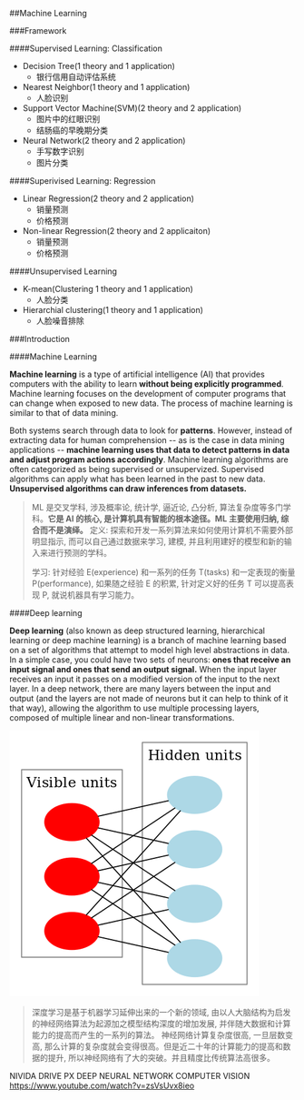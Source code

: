 ##Machine Learning

###Framework

####Supervised Learning: Classification

- Decision Tree(1 theory and 1 application)
    - 银行信用自动评估系统
- Nearest Neighbor(1 theory and 1 application)
    - 人脸识别
- Support Vector Machine(SVM)(2 theory and 2 application)
    - 图片中的红眼识别
    - 结肠癌的早晚期分类
- Neural Network(2 theory and 2 application)
    - 手写数字识别
    - 图片分类

####Superivised Learning: Regression

- Linear Regression(2 theory and 2 application)
    - 销量预测
    - 价格预测
- Non-linear Regression(2 theory and 2 applicaiton)
    - 销量预测
    - 价格预测

####Unsupervised Learning

- K-mean(Clustering 1 theory and 1 application)
    - 人脸分类
- Hierarchial clustering(1 theory and 1 application)
    - 人脸噪音排除


###Introduction

####Machine Learning

**Machine learning** is a type of artificial intelligence (AI) that provides computers with the ability to learn **without being explicitly programmed**. Machine learning focuses on the development of computer programs that can change when exposed to new data. The process of machine learning is similar to that of data mining.

Both systems search through data to look for **patterns**. However, instead of extracting data for human comprehension -- as is the case in data mining applications -- **machine learning uses that data to detect patterns in data and adjust program actions accordingly**. Machine learning algorithms are often categorized as being supervised or unsupervized. Supervised algorithms can apply what has been learned in the past to new data. **Unsupervised algorithms can draw inferences from datasets.**

> ML 是交叉学科, 涉及概率论, 统计学, 逼近论, 凸分析, 算法复杂度等多门学科。**它是 AI 的核心, 是计算机具有智能的根本途径。ML 主要使用归纳, 综合而不是演绎。**
> 定义: 探索和开发一系列算法来如何使用计算机不需要外部明显指示, 而可以自己通过数据来学习, 建模, 并且利用建好的模型和新的输入来进行预测的学科。
>
> 学习: 针对经验 E(experience) 和一系列的任务 T(tasks) 和一定表现的衡量 P(performance), 如果随之经验 E 的积累, 针对定义好的任务 T 可以提高表现 P, 就说机器具有学习能力。 


####Deep learning

**Deep learning** (also known as deep structured learning, hierarchical learning or deep machine learning) is a branch of machine learning based on a set of algorithms that attempt to model high level abstractions in data. In a simple case, you could have two sets of neurons: **ones that receive an input signal and ones that send an output signal.** When the input layer receives an input it passes on a modified version of the input to the next layer. In a deep network, there are many layers between the input and output (and the layers are not made of neurons but it can help to think of it that way), allowing the algorithm to use multiple processing layers, composed of multiple linear and non-linear transformations.

![](./pic/Restricted_Boltzmann_machine.png)

> 深度学习是基于机器学习延伸出来的一个新的领域, 由以人大脑结构为启发的神经网络算法为起源加之模型结构深度的增加发展, 并伴随大数据和计算能力的提高而产生的一系列的算法。
> 神经网络计算复杂度很高, 一旦层数变高, 那么计算的复杂度就会变得很高。但是近二十年的计算能力的提高和数据的提升, 所以神经网络有了大的突破。并且精度比传统算法高很多。

NIVIDA DRIVE PX DEEP NEURAL NETWORK COMPUTER VISION
<https://www.youtube.com/watch?v=zsVsUvx8ieo>




































